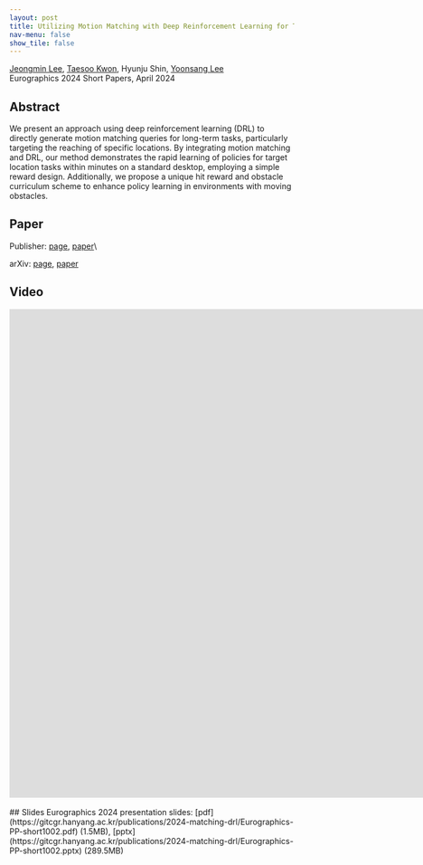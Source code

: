 ```yaml
---
layout: post
title: Utilizing Motion Matching with Deep Reinforcement Learning for Target Location Tasks
nav-menu: false
show_tile: false
---
```


[Jeongmin Lee](../people/jeongmin-lee.html), [Taesoo Kwon](http://calab.hanyang.ac.kr/cgi-bin/home.cgi?node=Taesoo), Hyunju Shin, [Yoonsang Lee](../people/yoonsang-lee.html)  
Eurographics 2024 Short Papers, April 2024

## Abstract
We present an approach using deep reinforcement learning (DRL) to directly generate motion matching queries for long-term tasks, particularly targeting the reaching of specific locations. By integrating motion matching and DRL, our method demonstrates the rapid learning of policies for target location tasks within minutes on a standard desktop, employing a simple reward design. Additionally, we propose a unique hit reward and obstacle curriculum scheme to enhance policy learning in environments with moving obstacles.

## Paper
Publisher: [page](https://diglib.eg.org/handle/10.2312/egs20241020), [paper](https://diglib.eg.org/bitstreams/f6553650-e450-4e96-8739-822b124092ab/download)\
<!--Publisher link: [ArXiv](https://arxiv.org/abs/2403.15902)\-->
arXiv: [page](https://arxiv.org/abs/2403.15902), [paper](https://arxiv.org/pdf/2403.15902)

## Video 
<div id="iframe_container"> <div id="iframe">
<iframe width="1536" height="864" src="https://www.youtube.com/embed/kR47MrPhJGk?si=Ig3Cso7zxYxjeqpb" title="Utilizing Motion Matching with Deep Reinforcement Learning for Target Location Tasks" frameborder="0" allow="accelerometer; autoplay; clipboard-write; encrypted-media; gyroscope; picture-in-picture; web-share" allowfullscreen></iframe>
</div></div>  

<br/>
## Slides
Eurographics 2024 presentation slides: [pdf](https://gitcgr.hanyang.ac.kr/publications/2024-matching-drl/Eurographics-PP-short1002.pdf) (1.5MB), [pptx](https://gitcgr.hanyang.ac.kr/publications/2024-matching-drl/Eurographics-PP-short1002.pptx) (289.5MB)

